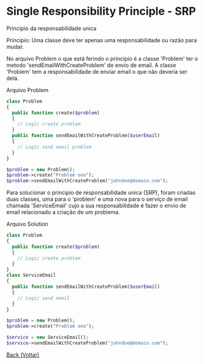 # Single Responsibility Principle - SRP <br>
Principio da responsabilidade unica <br>

Princípio: Uma classe deve ter apenas uma responsabilidade ou razão para mudar.

No arquivo Problem o que está ferindo o principio é a classe 'Problem' ter o metodo 'sendEmailWithCreateProblem' de envio de email. A classe 'Problem' tem a responsabilidade de enviar email o que não deveria ser dela.

Arquivo Problem

```php
class Problem
{
  public function create($problem)
  {
    // Logic create problem
  }
  public function sendEmailWithCreateProblem($userEmail)
  {
    // Logic send email problem
  }
}

$problem = new Problem();
$problem->create("Problem one");
$problem->sendEmailWithCreateProblem("johndoe@domain.com");
```

Para solucionar o principio de responsabilidade unica (SRP), foram criadas duas classes, uma para o 'problem' e uma nova para o serviço de email chamada 'ServiceEmail' cujo a sua responsabilidade é fazer o envio de email relacionado a criação de um problema.

Arquivo Solution

```php
class Problem
{
  public function create($problem)
  {
    // Logic create problem
  }
}
class ServiceEmail
{
  public function sendEmailWithCreateProblem($userEmail)
  {
    // Logic send email
  }
}

$problem = new Problem();
$problem->create("Problem one");

$service = new ServiceEmail();
$service->sendEmailWithCreateProblem("johndoe@domain.com");
```

[Back (Voltar)](../README.md)